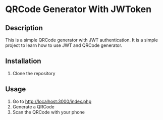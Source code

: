 # QRCode Generator With JWToken

## Description

This is a simple QRCode generator with JWT authentication. It is a simple project to learn how to use JWT and QRCode generator.

## Installation

1. Clone the repository

## Usage

1. Go to <http://localhost:3000/index.php>
2. Generate a QRCode
3. Scan the QRCode with your phone
